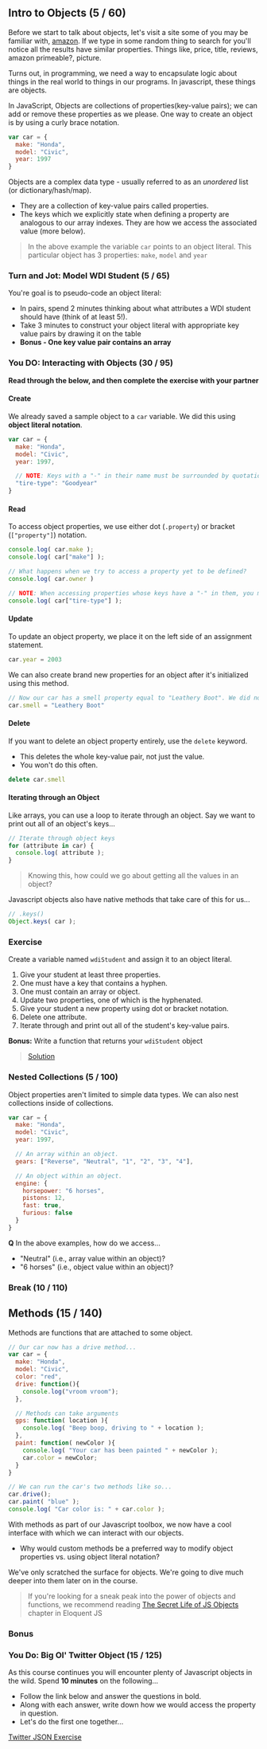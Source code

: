 ## Intro to Objects (5 / 60)

Before we start to talk about objects, let's visit a site some of you may be familiar with, [amazon](www.amazon.com). If we type in some random thing to search for you'll notice all the results have similar properties. Things like, price, title, reviews, amazon primeable?, picture.

Turns out, in programming, we need a way to encapsulate logic about things in the real world to things in our programs. In javascript, these things are objects.

In JavaScript, Objects are collections of properties(key-value pairs); we can add or remove these properties as we please. One way to create an object is by using a curly brace notation.

```js
var car = {
  make: "Honda",
  model: "Civic",
  year: 1997
}
```

Objects are a complex data type - usually referred to as an *unordered* list (or dictionary/hash/map).
* They are a collection of key-value pairs called properties.
* The keys which we explicitly state when defining a property are analogous to our array indexes. They are how we access the associated value (more below).

> In the above example the variable `car` points to an object literal. This particular object has 3 properties: `make`, `model` and `year`

### Turn and Jot: Model WDI Student (5 / 65)

You're goal is to pseudo-code an object literal:

* In pairs, spend 2 minutes thinking about what attributes a WDI student should have (think of at least 5!).
* Take 3 minutes to construct your object literal with appropriate key value pairs by drawing it on the table
* **Bonus - One key value pair contains an array**

### You DO: Interacting with Objects (30 / 95)

**Read through the below, and then complete the exercise with your partner**

#### Create

We already saved a sample object to a `car` variable. We did this using **object literal notation**.

```js
var car = {
  make: "Honda",
  model: "Civic",
  year: 1997,

  // NOTE: Keys with a "-" in their name must be surrounded by quotation marks.
  "tire-type": "Goodyear"
}
```

#### Read

To access object properties, we use either dot (`.property`) or bracket (`["property"]`) notation.

```js
console.log( car.make );
console.log( car["make"] );

// What happens when we try to access a property yet to be defined?
console.log( car.owner )

// NOTE: When accessing properties whose keys have a "-" in them, you must use bracket notation.
console.log( car["tire-type"] );
```

#### Update

To update an object property, we place it on the left side of an assignment statement.

```js
car.year = 2003
```

We can also create brand new properties for an object after it's initialized using this method.

```js
// Now our car has a smell property equal to "Leathery Boot". We did not initially declare this property.
car.smell = "Leathery Boot"
```

#### Delete

If you want to delete an object property entirely, use the `delete` keyword.
* This deletes the whole key-value pair, not just the value.
* You won't do this often.

```js
delete car.smell
```

#### Iterating through an Object

Like arrays, you can use a loop to iterate through an object. Say we want to print out all of an object's keys...

```js
// Iterate through object keys
for (attribute in car) {
  console.log( attribute );
}
```
> Knowing this, how could we go about getting all the values in an object?

Javascript objects also have native methods that take care of this for us...
```js
// .keys()
Object.keys( car );
```

### Exercise

Create a variable named `wdiStudent` and assign it to an object literal.

1. Give your student at least three properties.
2. One must have a key that contains a hyphen.
3. One must contain an array or object.
4. Update two properties, one of which is the hyphenated.
5. Give your student a new property using dot or bracket notation.
6. Delete one attribute.
7. Iterate through and print out all of the student's key-value pairs.

**Bonus:** Write a function that returns your `wdiStudent` object

> [Solution](https://gist.github.com/nolds9/efdb0a320e7143f42e96)

### Nested Collections (5 / 100)

Object properties aren't limited to simple data types. We can also nest collections inside of collections.

```js
var car = {
  make: "Honda",
  model: "Civic",
  year: 1997,

  // An array within an object.
  gears: ["Reverse", "Neutral", "1", "2", "3", "4"],

  // An object within an object.
  engine: {
    horsepower: "6 horses",
    pistons: 12,
    fast: true,
    furious: false
  }
}
```

**Q** In the above examples, how do we access...
* "Neutral" (i.e., array value within an object)?
* "6 horses" (i.e., object value within an object)?

### Break (10 / 110)

## Methods (15 / 140)

Methods are functions that are attached to some object.

```js
// Our car now has a drive method...
var car = {
  make: "Honda",
  model: "Civic",
  color: "red",
  drive: function(){
    console.log("vroom vroom");
  },

  // Methods can take arguments
  gps: function( location ){
    console.log( "Beep boop, driving to " + location );
  },
  paint: function( newColor ){
    console.log( "Your car has been painted " + newColor );
    car.color = newColor;
  }
}

// We can run the car's two methods like so...
car.drive();
car.paint( "blue" );
console.log( "Car color is: " + car.color );
```

With methods as part of our Javascript toolbox, we now have a cool interface with which we can interact with our objects.
* Why would custom methods be a preferred way to modify object properties vs. using object literal notation?

We've only scratched the surface for objects. We're going to dive much deeper into them later on in the course.

> If you're looking for a sneak peak into the power of objects and functions, we recommend reading [The Secret Life of JS Objects](http://eloquentjavascript.net/06_object.html) chapter in Eloquent JS

### Bonus 
### You Do: Big Ol' Twitter Object (15 / 125)

As this course continues you will encounter plenty of Javascript objects in the wild. Spend **10 minutes** on the following...
* Follow the link below and answer the questions in bold.
* Along with each answer, write down how we would access the property in question.
* Let's do the first one together...

[Twitter JSON Exercise](https://github.com/ga-dc/big_ole_twitter_object)
